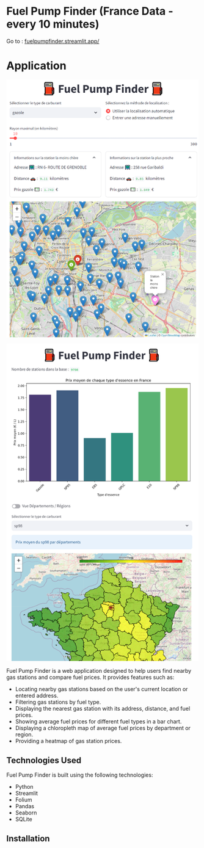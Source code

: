 # Fuel Pump Finder (France Data - every 10 minutes)

Go to : [fuelpumpfinder.streamlit.app/](fuelpumpfinder.streamlit.app/)

# Application
![research](/img/recherche.png)


![home](/img/accueil.png)


Fuel Pump Finder is a web application designed to help users find nearby gas stations and compare fuel prices. It provides features such as:

- Locating nearby gas stations based on the user's current location or entered address.
- Filtering gas stations by fuel type.
- Displaying the nearest gas station with its address, distance, and fuel prices.
- Showing average fuel prices for different fuel types in a bar chart.
- Displaying a chloropleth map of average fuel prices by department or region.
- Providing a heatmap of gas station prices.

## Technologies Used

Fuel Pump Finder is built using the following technologies:

- Python
- Streamlit
- Folium
- Pandas
- Seaborn
- SQLite

## Installation
